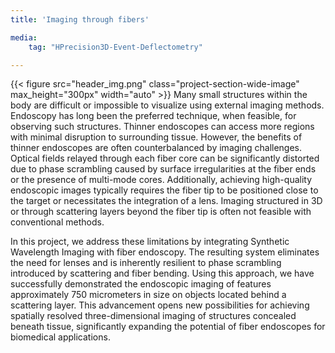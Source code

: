 ```yaml
---
title: 'Imaging through fibers'

media:
    tag: "HPrecision3D-Event-Deflectometry"

---
```

{{< figure src="header_img.png" class="project-section-wide-image" max_height="300px" width="auto" >}}
Many small structures within the body are difficult or impossible to visualize using external imaging methods. Endoscopy has long been the preferred technique, when feasible, for observing such structures. Thinner endoscopes can access more regions with minimal disruption to surrounding tissue. However, the benefits of thinner endoscopes are often counterbalanced by imaging challenges. Optical fields relayed through each fiber core can be significantly distorted due to phase scrambling caused by surface irregularities at the fiber ends or the presence of multi-mode cores. Additionally, achieving high-quality endoscopic images typically requires the fiber tip to be positioned close to the target or necessitates the integration of a lens. Imaging structured in 3D or through scattering layers beyond the fiber tip is often not feasible with conventional methods. 

In this project, we address these limitations by integrating Synthetic Wavelength Imaging with fiber endoscopy. The resulting system eliminates the need for lenses and is inherently resilient to phase scrambling introduced by scattering and fiber bending. Using this approach, we have successfully demonstrated the endoscopic imaging of features approximately 750 micrometers in size on objects located behind a scattering layer. This advancement opens new possibilities for achieving spatially resolved three-dimensional imaging of structures concealed beneath tissue, significantly expanding the potential of fiber endoscopes for biomedical applications. 